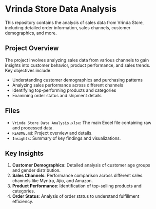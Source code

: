 # Vrinda Store Data Analysis

This repository contains the analysis of sales data from Vrinda Store, including detailed order information, sales channels, customer demographics, and more.

## Project Overview

The project involves analyzing sales data from various channels to gain insights into customer behavior, product performance, and sales trends. Key objectives include:

- Understanding customer demographics and purchasing patterns
- Analyzing sales performance across different channels
- Identifying top-performing products and categories
- Examining order status and shipment details

## Files

- `Vrinda Store Data Analysis.xlsx`: The main Excel file containing raw and processed data.
- `README.md`: Project overview and details.
- `Insights`: Summary of key findings and visualizations.

## Key Insights

1. **Customer Demographics**: Detailed analysis of customer age groups and gender distribution.
2. **Sales Channels**: Performance comparison across different sales channels like Myntra, Ajio, and Amazon.
3. **Product Performance**: Identification of top-selling products and categories.
4. **Order Status**: Analysis of order status to understand fulfillment efficiency.

